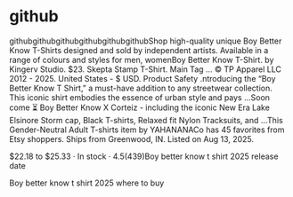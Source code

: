 # github

githubgithubgithubgithubgithubgithubShop high-quality unique Boy Better Know T-Shirts designed and sold by independent artists. Available in a range of colours and styles for men, womenBoy Better Know T-Shirt. by Kingerv Studio. $23. Skepta Stamp T-Shirt. Main Tag ... © TP Apparel LLC 2012 - 2025. United States - $ USD. Product Safety .ntroducing the “Boy Better Know T Shirt,” a must-have addition to any streetwear collection. This iconic shirt embodies the essence of urban style and pays ...Soon come ⏳ Boy Better Know X Corteiz - including the iconic New Era Lake Elsinore Storm cap, Black T-shirts, Relaxed fit Nylon Tracksuits, and ...This Gender-Neutral Adult T-shirts item by YAHANANACo has 45 favorites from Etsy shoppers. Ships from Greenwood, IN. Listed on Aug 13, 2025.

$22.18 to $25.33 · In stock · 4.5(439)Boy better know t shirt 2025 release date

Boy better know t shirt 2025 where to buy
